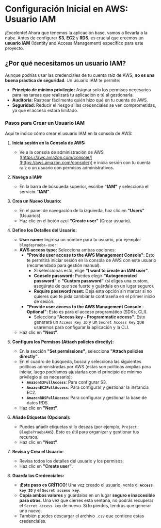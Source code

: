 # Configuración Inicial en AWS: Usuario IAM

¡Excelente! Ahora que tenemos la aplicación base, vamos a llevarla a la nube. Antes de configurar **S3**, **EC2** y **RDS**, es crucial que creemos un **usuario IAM** (Identity and Access Management) específico para este proyecto.

## ¿Por qué necesitamos un usuario IAM?

Aunque podrías usar las credenciales de tu cuenta raíz de AWS, **no es una buena práctica de seguridad**. Un usuario IAM te permite:

- **Principio de mínimo privilegio:** Asignar solo los permisos necesarios para las tareas que realizará tu aplicación o tú al gestionarla.
- **Auditoría:** Rastrear fácilmente quién hizo qué en tu cuenta de AWS.
- **Seguridad:** Reducir el riesgo si las credenciales se ven comprometidas, ya que el acceso estará limitado.

### Pasos para Crear un Usuario IAM

Aquí te indico cómo crear el usuario IAM en la consola de AWS:

1. **Inicia sesión en la Consola de AWS:**

   - Ve a la consola de administración de AWS ([https://aws.amazon.com/console/](https://aws.amazon.com/console/)) e inicia sesión con tu cuenta raíz o un usuario con permisos administrativos.

2. **Navega a IAM:**

   - En la barra de búsqueda superior, escribe **"IAM"** y selecciona el servicio **"IAM"**.

3. **Crea un Nuevo Usuario:**

   - En el panel de navegación de la izquierda, haz clic en **"Users"** (Usuarios).
   - Haz clic en el botón azul **"Create user"** (Crear usuario).

4. **Define los Detalles del Usuario:**

   - **User name:** Ingresa un nombre para tu usuario, por ejemplo: `blogdeprueba-user`.
   - **AWS access type:** Selecciona ambas opciones:
     - **"Provide user access to the AWS Management Console"**: Esto te permitirá iniciar sesión en la consola de AWS con este usuario (recomendado para gestión manual).
       - Si seleccionas esto, elige **"I want to create an IAM user"**.
       - **Console password:** Puedes elegir **"Autogenerated password"** o **"Custom password"** (si eliges una custom, asegúrate de que sea fuerte y guárdala en un lugar seguro).
       - **Require password reset:** Deja esta opción sin marcar si no quieres que te pida cambiar la contraseña en el primer inicio de sesión.
     - **"Provide user access to the AWS Management Console - Optional"**: Esto es para el acceso programático (SDKs, CLI).
       - Selecciona **"Access key - Programmatic access"**. Esto generará un `Access Key ID` y un `Secret Access Key` que usaremos para configurar la aplicación y la CLI.
   - Haz clic en **"Next"**.

5. **Configura los Permisos (Attach policies directly):**

   - En la sección **"Set permissions"**, selecciona **"Attach policies directly"**.
   - En el cuadro de búsqueda, busca y selecciona las siguientes políticas administradas por AWS (estas son políticas amplias para iniciar, luego podríamos ajustarlas con el principio de mínimo privilegio si es necesario):
     - **`AmazonS3FullAccess`**: Para configurar S3.
     - **`AmazonEC2FullAccess`**: Para configurar y gestionar la instancia EC2.
     - **`AmazonRDSFullAccess`**: Para configurar y gestionar la base de datos RDS.
   - Haz clic en **"Next"**.

6. **Añade Etiquetas (Opcional):**

   - Puedes añadir etiquetas si lo deseas (por ejemplo, `Project: BlogDePruebaAWS`). Esto es útil para organizar y gestionar tus recursos.
   - Haz clic en **"Next"**.

7. **Revisa y Crea el Usuario:**

   - Revisa todos los detalles del usuario y los permisos.
   - Haz clic en **"Create user"**.

8. **Guarda las Credenciales:**
   - **¡Este paso es CRÍTICO!** Una vez creado el usuario, verás el **`Access key ID`** y el **`Secret access key`**.
   - **Copia ambos valores** y guárdalos en un lugar **seguro e inaccesible para otros**. Una vez que cierres esta ventana, no podrás recuperar el `Secret access key` de nuevo. Si lo pierdes, tendrás que generar uno nuevo.
   - También puedes descargar el archivo `.csv` que contiene estas credenciales.
